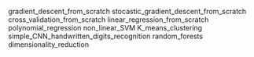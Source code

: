 gradient_descent_from_scratch
stocastic_gradient_descent_from_scratch
cross_validation_from_scratch
linear_regression_from_scratch
polynomial_regression
non_linear_SVM
K_means_clustering
simple_CNN_handwritten_digits_recognition
random_forests
dimensionality_reduction
